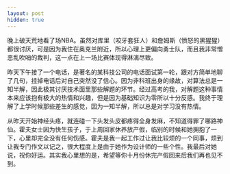 ```yaml
---
layout: post
hidden: true
---
```

晚上破天荒地看了场NBA。虽然对库里（咬牙套狂人）和詹姆斯（愤怒的黑猩猩）都很讨厌，可是因为我住在奥克兰附近，所以心理上更偏向勇士队，而且我非常憎恶乱吹哨的裁判，这一点在上一场比赛体现得淋漓尽致。

昨天下午接了一个电话，是著名的某科技公司的电话面试第一轮，跟对方简单地聊了几句，挂掉电话后对自己突然没了信心。因为非科班出身的缘故，对算法总是一知半解，因此极其讨厌技术面里那些解题的环节。经过高考的我，对解题这种事情本来应该抱有极大的热情和兴趣，但是因为基础知识为零所以十分反感。我终于理解了上学时候那些差生的感觉，因为一知半解，所以总是对学习没有热情。

从昨天开始神经头疼，就连碰一下头发头皮都疼得全身发麻，不知道得罪了哪路神仙。霍夫女士因为快生孩子，于上周回家休养放产假，临别的时候和她拥抱了一下，心里却完全没有任何伤感。霍夫是我一起工作过让我比较烦的一个同事，烦到让我专门作文以记之，很大程度上是由于她作为设计师的一些个性。我最后对她说，祝你好运。其实我心里想的是，希望等你十月份休完产假回来后我们再也见不到。